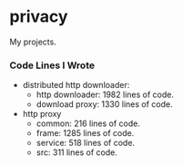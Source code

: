 # privacy
My projects.

### Code Lines I Wrote
 - distributed http downloader:  
   + http downloader: 1982 lines of code.
   + download proxy: 1330 lines of code.
 - http proxy
   + common: 216 lines of code.
   + frame: 1285 lines of code.
   + service: 518 lines of code.
   + src: 311 lines of code.
